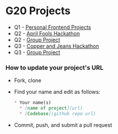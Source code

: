 # G20 Projects

* Q1 - [Personal Frontend Projects](./q1-personal-frontend.md)
* Q2 - [April Fools Hackathon](./q2-fools-hackathon.md)
* Q2 - [Group Project](./q2-group-project.md)
* Q3 - [Copper and Jeans Hackathon](./q3-copper-and-jeans-hackathon.md)
* Q3 - [Group Project](./q3-group-project.md)

### How to update your project's URL

* Fork, clone
* Find your name and edit as follows:

  ```md
  * Your name(s)
    * [name of project](url)
    * [Codebase](github repo url)
  ```

* Commit, push, and submit a pull request
